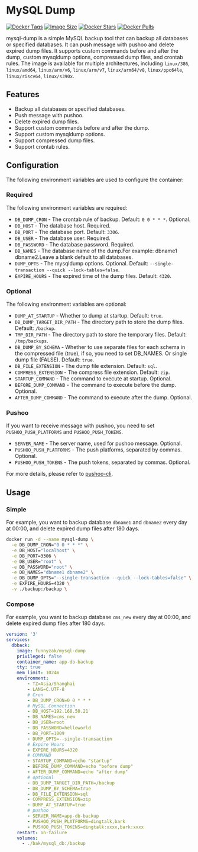 # MySQL Dump

[![Docker Tags](https://img.shields.io/docker/v/funnyzak/mysql-dump?sort=semver&style=flat-square)](https://hub.docker.com/r/funnyzak/mysql-dump/)
[![Image Size](https://img.shields.io/docker/image-size/funnyzak/mysql-dump)](https://hub.docker.com/r/funnyzak/mysql-dump/)
[![Docker Stars](https://img.shields.io/docker/stars/funnyzak/mysql-dump.svg?style=flat-square)](https://hub.docker.com/r/funnyzak/mysql-dump/)
[![Docker Pulls](https://img.shields.io/docker/pulls/funnyzak/mysql-dump.svg?style=flat-square)](https://hub.docker.com/r/funnyzak/mysql-dump/)

mysql-dump is a simple MySQL backup tool that can backup all databases or specified databases. It can push message with pushoo and delete expired dump files. It supports custom commands before and after the dump, custom mysqldump options, compressed dump files, and crontab rules. The image is available for multiple architectures, including `linux/386`, `linux/amd64`, `linux/arm/v6`, `linux/arm/v7`, `linux/arm64/v8`, `linux/ppc64le`, `linux/riscv64`, `linux/s390x`.

## Features

- Backup all databases or specified databases.
- Push message with pushoo.
- Delete expired dump files.
- Support custom commands before and after the dump.
- Support custom mysqldump options.
- Support compressed dump files.
- Support crontab rules.

## Configuration

The following environment variables are used to configure the container:

### Required

The following environment variables are required:

- `DB_DUMP_CRON` - The crontab rule of backup. Default: `0 0 * * *`. Optional.
- `DB_HOST` - The database host. Required.
- `DB_PORT` - The database port. Default: `3306`.
- `DB_USER` - The database user. Required.
- `DB_PASSWORD` - The database password. Required.
- `DB_NAMES` - The database name of the dump.For example: dbname1 dbname2.Leave a blank default to all databases.
- `DUMP_OPTS` - The mysqldump options. Optional. Default: `--single-transaction --quick --lock-tables=false`.
- `EXPIRE_HOURS` - The expired time of the dump files. Default: `4320`.

### Optional

The following environment variables are optional:

- `DUMP_AT_STARTUP` - Whether to dump at startup. Default: `true`.
- `DB_DUMP_TARGET_DIR_PATH` - The directory path to store the dump files. Default: `/backup`.
- `TMP_DIR_PATH` - The directory path to store the temporary files. Default: `/tmp/backups`.
- `DB_DUMP_BY_SCHEMA` - Whether to use separate files for each schema in the compressed file (true), if so, you need to set DB_NAMES. Or single dump file (FALSE). Default: `true`.
- `DB_FILE_EXTENSION` - The dump file extension. Default: `sql`.
- `COMPRESS_EXTENSION` - The compress file extension. Default: `zip`.
- `STARTUP_COMMAND` - The command to execute at startup. Optional.
- `BEFORE_DUMP_COMMAND` - The command to execute before the dump. Optional.
- `AFTER_DUMP_COMMAND` - The command to execute after the dump. Optional.

### Pushoo

If you want to receive message with pushoo, you need to set `PUSHOO_PUSH_PLATFORMS` and `PUSHOO_PUSH_TOKENS`.

- `SERVER_NAME` - The server name, used for pushoo message. Optional.
- `PUSHOO_PUSH_PLATFORMS` - The push platforms, separated by commas. Optional.
- `PUSHOO_PUSH_TOKENS` - The push tokens, separated by commas. Optional.

For more details, please refer to [pushoo-cli](https://github.com/funnyzak/pushoo-cli).

## Usage

### Simple

For example, you want to backup database `dbname1` and `dbname2` every day at 00:00, and delete expired dump files after 180 days.

```bash
docker run -d --name mysql-dump \
  -e DB_DUMP_CRON="0 0 * * *" \
  -e DB_HOST="localhost" \
  -e DB_PORT=3306 \
  -e DB_USER="root" \
  -e DB_PASSWORD="root" \
  -e DB_NAMES="dbname1 dbname2" \
  -e DB_DUMP_OPTS="--single-transaction --quick --lock-tables=false" \
  -e EXPIRE_HOURS=4320 \
  -v ./backup:/backup \
```

### Compose

For example, you want to backup database `cms_new` every day at 00:00, and delete expired dump files after 180 days.

```yaml
version: '3'
services:
  dbback:
    image: funnyzak/mysql-dump
    privileged: false
    container_name: app-db-backup
    tty: true
    mem_limit: 1024m
    environment:
        - TZ=Asia/Shanghai
        - LANG=C.UTF-8
        # Cron
        - DB_DUMP_CRON=0 0 * * *
        # MySQL Connection
        - DB_HOST=192.168.50.21
        - DB_NAMES=cms_new
        - DB_USER=root
        - DB_PASSWORD=helloworld
        - DB_PORT=1009
        - DUMP_OPTS=--single-transaction
        # Expire Hours
        - EXPIRE_HOURS=4320
        # COMMAND
        - STARTUP_COMMAND=echo "startup"
        - BEFORE_DUMP_COMMAND=echo "before dump"
        - AFTER_DUMP_COMMAND=echo "after dump"
        # optional
        - DB_DUMP_TARGET_DIR_PATH=/backup
        - DB_DUMP_BY_SCHEMA=true
        - DB_FILE_EXTENSION=sql
        - COMPRESS_EXTENSION=zip
        - DUMP_AT_STARTUP=true
        # pushoo 
        - SERVER_NAME=app-db-backup
        - PUSHOO_PUSH_PLATFORMS=dingtalk,bark
        - PUSHOO_PUSH_TOKENS=dingtalk:xxxx,bark:xxxx
    restart: on-failure
    volumes:
      - ./bak/mysql_db:/backup
```